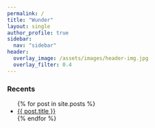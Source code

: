 ```yaml
---
permalink: /
title: "Wunder"
layout: single
author_profile: true
sidebar:
  nav: "sidebar"
header:
  overlay_image: /assets/images/header-img.jpg
  overlay_filter: 0.4 
---
```

<h3>Recents</h3>
<ul>
  {% for post in site.posts %}
    <li>
      <a href="{{ post.url }}">{{ post.title }}</a>
    </li>
  {% endfor %}
</ul>

